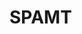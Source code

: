 <html>

<body style="background-image:url("https://cdn.discordapp.com/emojis/1021114750492491896.gif?size=96&quality=lossless"); background-repeat:repeat;">
<h1>SPAMT</h1>
</body>
  
</html>
